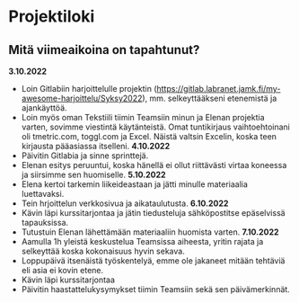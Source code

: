 # Projektiloki

## Mitä viimeaikoina on tapahtunut?

**3.10.2022**
  *  Loin Gitlabiin harjoittelulle projektin (https://gitlab.labranet.jamk.fi/my-awesome-harjoittelu/Syksy2022), mm. selkeyttääkseni etenemistä ja ajankäyttöä. 
  * Loin myös oman Tekstiili tiimin Teamsiin minun ja Elenan projektia varten, sovimme viestintä käytänteistä.   Omat tuntikirjaus vaihtoehtoinani oli tmetric.com, toggl.com ja  Excel. Näistä valtsin Excelin, koska teen kirjausta pääasiassa itselleni.
**4.10.2022** 
  *  Päivitin Gitlabia ja sinne sprinttejä. 
  * Elenan esitys peruuntui, koska hänellä ei ollut riittävästi virtaa koneessa ja siirsimme sen huomiselle.
**5.10.2022**
 * Elena kertoi tarkemin liikeideastaan ja jätti minulle materiaalia luettavaksi. 
 * Tein hrjoittelun verkkosivua ja aikataulutusta.
**6.10.2022**
 *  Kävin läpi kurssitarjontaa ja jätin tiedusteluja sähköpostitse epäselvissä tapauksissa. 
 * Tutustuin Elenan lähettämään materiaaliin huomista varten.
**7.10.2022**
 * Aamulla 1h yleistä keskustelua Teamsissa aiheesta, yritin rajata ja selkeyttää koska kokonaisuus hyvin sekava. 
 * Loppupäivä itsenäistä työskentelyä, emme ole jakaneet mitään tehtäviä eli asia ei kovin etene. 
 * Kävin läpi kurssitarjontaa
 * Päivitin haastattelukysymykset tiimin Teamsiin sekä sen päivämerkinnät.
